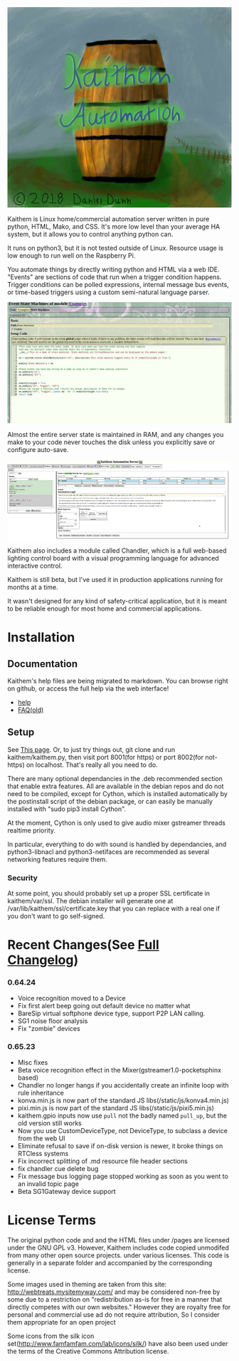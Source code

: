 ![Logo](kaithem/data/static/img/klogoapr22.jpg)

Kaithem is Linux home/commercial automation server written in pure python, HTML, Mako, and CSS. It's more low level than your average HA system, but it allows you to control anything python can.

It runs on python3, but it is not tested outside of Linux. Resource usage is low enough to run well on the Raspberry Pi.

You automate things by directly writing python and HTML via a web IDE. "Events" are sections of code that run when a trigger condition happens. Trigger conditions can be polled expressions, internal message bus
events, or time-based triggers using a custom semi-natural language parser.

![Editing an event](screenshots/edit-event.jpg)


Almost the entire server state is maintained in RAM, and any changes you make to your code never touches the disk unless you explicitly save or configure auto-save.

![Lighting control](screenshots/basictheme_lightboard.png)

Kaithem also includes a module called Chandler, which is a full web-based lighting control board with a visual
programming language for advanced interactive control.

Kaithem is still beta, but I've used it in production applications running for months at a time. 

It wasn't designed for any kind of safety-critical application, but it is meant to be reliable enough for most home and commercial applications.

Installation
============

## Documentation
Kaithem's help files are being migrated to markdown. You can browse right on github,
or access the full help via the web interface!
*  [help](kaithem/src/docs/help.md)
*  [FAQ(old)](kaithem/src/docs/faq.md)


## Setup
See [This page](kaithem/src/docs/setup.md). Or, to just try things out, git clone and run kaithem/kaithem.py, then visit port 8001(for https) or port 8002(for not-https) on localhost. That's really all you need to do.

There are many optional dependancies in the .deb recommended section that enable extra features. All are available in the debian repos and do not need to be compiled, except for Cython, which is installed automatically by the postinstall script of the debian package, or can easily be manually installed with "sudo pip3 install Cython".

At the moment, Cython is only used to give audio mixer gstreamer threads realtime priority.

In particular, everything to do with sound is handled by dependancies, and python3-libnacl and python3-netifaces are recommended as several networking features require them.

### Security
At some point, you should probably set up a proper SSL certificate in kaithem/var/ssl. The debian installer will generate one at
/var/lib/kaithem/ssl/certificate.key that you can replace with a real one if you don't want to go self-signed.



Recent Changes(See [Full Changelog](kaithem/src/docs/changes.md))
=============

### 0.64.24
- Voice recognition moved to a Device
- Fix first alert beep going out default device no matter what
- BareSip virtual softphone device type, support P2P LAN calling.
- SG1 noise floor analysis
- Fix "zombie" devices


### 0.65.23
- Misc fixes
- Beta voice recognition effect in the Mixer(gstreamer1.0-pocketsphinx based)
- Chandler no longer hangs if you accidentally create an infinite loop with rule inheritance
- konva.min.js is now part of the standard JS libs(/static/js/konva4.min.js)
- pixi.min.js is now part of the standard JS libs(/static/js/pixi5.min.js)
- kaithem.gpio inputs now use `pull` not the badly named `pull_up`, but the old version still works
- Now you use CustomDeviceType, not DeviceType, to subclass a device from the web UI
- Eliminate refusal to save if on-disk version is newer, it broke things on RTCless systems
- Fix incorrect splitting of .md resource file header sections
- fix chandler cue delete bug
- Fix message bus logging page stopped working as soon as you went to an invalid topic page
- Beta SG1Gateway device support


License Terms
=============
The original python code and and the HTML files under /pages are licensed under the GNU GPL v3.
However, Kaithem includes code copied unmodifed from many other open source projects. under various licenses. This code is generally in a separate folder and accompanied by the corresponding license.

Some images used in theming are taken from this site: http://webtreats.mysitemyway.com/ and may be considered non-free
by some due to a restriction on "redistribution as-is for free in a manner that directly competes with our own websites."
However they are royalty free for personal and commercial use ad do not require attribution, So I consider them appropriate
for an open project

Some icons from the silk icon set(http://www.famfamfam.com/lab/icons/silk/) have also been used under the terms of the Creative Commons Attribution license.
